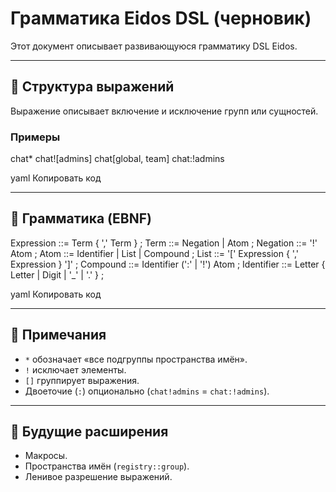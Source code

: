 # Грамматика Eidos DSL (черновик)

Этот документ описывает развивающуюся грамматику DSL Eidos.

---

## 🧩 Структура выражений

Выражение описывает включение и исключение групп или сущностей.

### Примеры
chat*
chat![admins]
chat[global, team]
chat:!admins

yaml
Копировать код

---

## 🧠 Грамматика (EBNF)
Expression ::= Term { ',' Term } ;
Term ::= Negation | Atom ;
Negation ::= '!' Atom ;
Atom ::= Identifier | List | Compound ;
List ::= '[' Expression { ',' Expression } ']' ;
Compound ::= Identifier (':' | '!') Atom ;
Identifier ::= Letter { Letter | Digit | '_' | '.' } ;

yaml
Копировать код

---

## 🧱 Примечания

- `*` обозначает «все подгруппы пространства имён».
- `!` исключает элементы.
- `[]` группирует выражения.
- Двоеточие (`:`) опционально (`chat!admins` = `chat:!admins`).

---

## 🔮 Будущие расширения
- Макросы.
- Пространства имён (`registry::group`).
- Ленивое разрешение выражений.
